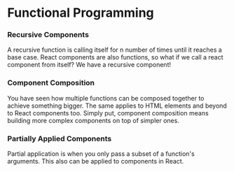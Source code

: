 # Functional Programming

### Recursive Components

A recursive function is calling itself for n number of times until it reaches a base case. React components are also functions, so what if we call a react component from itself? We have a recursive component!

### Component Composition

You have seen how multiple functions can be composed together to achieve something bigger. The same applies to HTML elements and beyond to React components too.
Simply put, component composition means building more complex components on top of simpler ones.

### Partially Applied Components

Partial application is when you only pass a subset of a function's arguments. This also can be applied to components in React.
